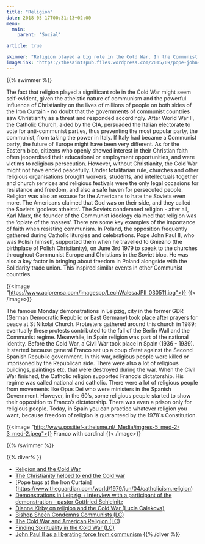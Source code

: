 ```yaml
---
title: "Religion"
date: 2018-05-17T00:31:13+02:00
menu:
  main:
    parent: 'Social'

article: true

skimmer: "Religion played a big role in the Cold War. In the Communist states, churches became the last places where you were allowed to gather and the only free spaces for free communication and thinking. Many religions were suppressed; religious people were often persecuted, put in jail and tortured."
imageLink: "https://thesaintspub.files.wordpress.com/2015/09/pope-john-paul-in-poland1.jpg"
---
```


{{% swimmer %}}

The fact that religion played a significant role in the Cold War might seem self-evident, given the atheistic nature of communism and the powerful influence of Christianity on the lives of millions of people on both sides of the Iron Curtain - no doubt that the governments of communist countries saw Christianity as a threat and responded accordingly. 
After World War II, the Catholic Church, aided by the CIA, persuaded the Italian electorate to vote for anti-communist parties, thus preventing the most popular party, the communist, from taking the power in Italy. If Italy had became a Communist party, the future of Europe might have been very different.
As for the Eastern bloc, citizens who openly showed interest in their Christian faith often jeopardised their educational or employment opportunities, and were victims to religious persecution. However, without Christianity, the Cold War might not have ended peacefully. Under totalitarian rule, churches and other religious organisations brought workers, students, and intellectuals together and church services and religious festivals were the only legal occasions for resistance and freedom, and also a safe haven for persecuted people.
Religion was also an excuse for the Americans to hate the Soviets even more. The Americans claimed that God was on their side, and they called the Soviets ‘godless atheists’. The Soviets condemned religion - after all, Karl Marx, the founder of the Communist ideology claimed that religion was the ‘opiate of the masses’.
There are some key examples of the importance of faith when resisting communism. In Poland, the opposition frequently gathered during Catholic liturgies and celebrations. Pope John Paul II, who was Polish himself, supported them when he travelled to Gniezno (the birthplace of Polish Christianity), on June 3rd 1979 to speak to the churches throughout Communist Europe and Christians in the Soviet bloc. He was also a key factor in bringing about freedom in Poland alongside with the Solidarity trade union. This inspired similar events in other Communist countries. 

{{<image "https://www.aciprensa.com/imagespp/LechWalesaJPII_030511.jpg">}}
{{< /image>}}

The famous Monday demonstrations in Leipzig, city in the former GDR (German Democratic Republic or East Germany) took place after prayers for peace at St Nikolai Church. Protesters gathered around this church in 1989; eventually these protests contributed to the fall of the Berlin Wall and the Communist regime.
Meanwhile, in Spain religion was part of the national identity. Before the Cold War, a Civil War took place in Spain (1936 - 1939). It started because general Franco set up a coup d’etat against the Second Spanish Republic government. In this war, religious people were killed or imprisoned by the Republican side. There were also a lot of religious buildings, paintings etc. that were destroyed during the war.
When the Civil War finished, the Catholic religion supported Franco’s dictatorship. His regime was called national and catholic. There were a lot of religious people from movements like Opus Dei who were ministers in the Spanish Government. However, in the 60’s, some religious people started to show their opposition to  Franco’s  dictatorship. There was even a prison only for religious people. 
Today, in Spain you can practice whatever religion you want, because freedom of religion is guaranteed by the 1978´s Constitution. 

{{<image "http://www.positief-atheisme.nl/_Media/imgres-5_med-2-3_med-2.jpeg">}}
Franco with cardinal
{{< /image>}}

{{% /swimmer %}}

{{% diver% }}
- [Religion and the Cold War](https://www.history.ac.uk/reviews/review/362)
- [The Christianity helped to end the Cold war](https://www.theguardian.com/commentisfree/belief/2009/nov/10/religion-christianity)
- [Pope tugs at the Iron Curtain] (https://www.theguardian.com/world/1979/jun/04/catholicism.religion)
- [Demonstrations in Leipzig + interview with a participant of the demonstration - pastor Gottfried Schleinitz](https://www.huffingtonpost.com/john-feffer/the-monday-demonstrations_b_5631922.html?guccounter=1)
- [Dianne Kirby on religion and the Cold War (Lucia Calekova)](https://www.youtube.com/watch?v=Oz2ihowxvTY&app=desktop)
- [Bishop Sheen Condemns Communists (LC)](https://www.youtube.com/watch?v=LVBXzf4eUJg&app=desktop)
- [The Cold War and American Religion (LC)](http://religion.oxfordre.com/view/10.1093/acrefore/9780199340378.001.0001/acrefore-9780199340378-e-398)
- [Finding Spirituality in the Cold War (LC)](https://www.youtube.com/watch?v=tXBHrxpef_0&app=desktop)
- [John Paul II as a liberating force from communism](https://www.youtube.com/watch?v=_4sii5TvE5c)
{{% /diver %}}
